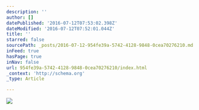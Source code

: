 ```yaml
---
description: ''
author: []
datePublished: '2016-07-12T07:53:02.398Z'
dateModified: '2016-07-12T07:52:01.044Z'
title: ''
starred: false
sourcePath: _posts/2016-07-12-954fe39a-5742-4128-9848-0cea70276210.md
inFeed: true
hasPage: true
inNav: false
url: 954fe39a-5742-4128-9848-0cea70276210/index.html
_context: 'http://schema.org'
_type: Article

---
```

![](https://the-grid-user-content.s3-us-west-2.amazonaws.com/2ba3f2e0-bc46-4332-ac17-8222304b8126.png)
